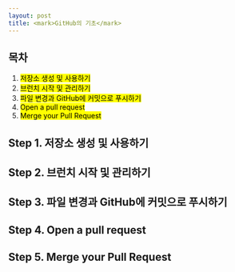 ```yaml
---
layout: post
title: <mark>GitHub의 기초</mark>
---
```

<h2>목차</h2>
<div class="well">
<ol>
  <li><mark>저장소 생성 및 사용하기</mark></li>
  <li><mark>브런치 시작 및 관리하기</mark></li>
  <li><mark>파일 변경과 GitHub에 커밋으로 푸시하기</mark></li>
  <li><mark>Open a pull request</mark></li>
  <li><mark>Merge your Pull Request</mark></li>
</ol>
</div>

<h2>Step 1. 저장소 생성 및 사용하기</h2>

<h2>Step 2. 브런치 시작 및 관리하기</h2>

<h2>Step 3. 파일 변경과 GitHub에 커밋으로 푸시하기</h2>

<h2>Step 4. Open a pull request</h2>

<h2>Step 5. Merge your Pull Request</h2>
